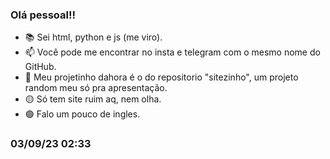 ### Olá pessoal!!

- 📚 Sei html, python e js (me viro).
- 📫 Você pode me encontrar no insta e telegram com o mesmo nome do GitHub.
- 🔴 Meu projetinho dahora é o do repositorio "sitezinho", um projeto random meu só pra apresentação.
- 🟡 Só tem site ruim aq, nem olha.
- 🟢 Falo um pouco de ingles.

### 03/09/23 02:33
